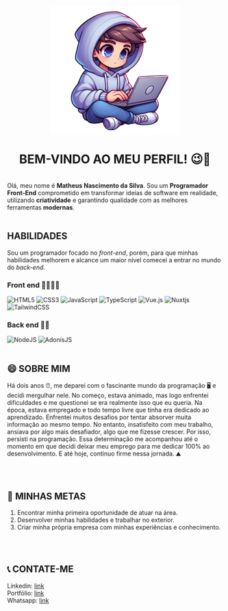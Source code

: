<p align="center">
   <img src="avatar.png" alt="Um avatar criado com IA sentando de perna cruzada mexendo no notbook" width="300" />
</p>
<h1 align="center">BEM-VINDO AO MEU PERFIL! 😉👋</h1>

<br/>
Olá, meu nome é <b>Matheus Nascimento da Silva</b>. Sou um <b>Programador Front-End</b> comprometido em transformar ideias de software em realidade, utilizando <b>criatividade</b> e garantindo qualidade com as melhores ferramentas <b>modernas</b>.
<br/>
<br/>

## HABILIDADES
Sou um programador focado no <i>front-end</i>, porém, para que minhas habilidades melhorem e alcance um maior nível comecei a entrar no mundo do <i>back-end</i>.

### Front end 🐱‍💻🐱‍💻
![HTML5](https://img.shields.io/badge/html5-%23E34F26.svg?style=for-the-badge&logo=html5&logoColor=white)
![CSS3](https://img.shields.io/badge/css3-%231572B6.svg?style=for-the-badge&logo=css3&logoColor=white)
![JavaScript](https://img.shields.io/badge/javascript-%23323330.svg?style=for-the-badge&logo=javascript&logoColor=%23F7DF1E)
![TypeScript](https://img.shields.io/badge/typescript-%23007ACC.svg?style=for-the-badge&logo=typescript&logoColor=white)
![Vue.js](https://img.shields.io/badge/vuejs-%2335495e.svg?style=for-the-badge&logo=vuedotjs&logoColor=%234FC08D)
![Nuxtjs](https://img.shields.io/badge/Nuxt-002E3B?style=for-the-badge&logo=nuxtdotjs&logoColor=#00DC82)
![TailwindCSS](https://img.shields.io/badge/tailwindcss-%2338B2AC.svg?style=for-the-badge&logo=tailwind-css&logoColor=white)

### Back end 🎲🎲
![NodeJS](https://img.shields.io/badge/node.js-6DA55F?style=for-the-badge&logo=node.js&logoColor=white)
![AdonisJS](https://img.shields.io/badge/adonisjs-%23220052.svg?style=for-the-badge&logo=adonisjs&logoColor=white)
<br/>
<br/>
## 😄 SOBRE MIM

<p>
   Há dois anos ⏰, me deparei com o fascinante mundo da programação 🖥️ e decidi mergulhar nele. No começo, estava animado, mas logo enfrentei dificuldades e me questionei se era realmente isso que eu queria. Na época, estava empregado e todo tempo livre que tinha era dedicado ao aprendizado. Enfrentei muitos desafios por tentar absorver muita informação ao mesmo tempo. No entanto, insatisfeito com meu trabalho, ansiava por algo mais desafiador, algo que me fizesse crescer. Por isso, persisti na programação. Essa determinação me acompanhou até o momento em que decidi deixar meu emprego para me dedicar 100% ao desenvolvimento. E até hoje, continuo firme nessa jornada. ⛰️
</p>
<br/>
<br/>

## 🎯 MINHAS METAS

1. Encontrar minha primeira oportunidade de atuar na área.
2. Desenvolver minhas habilidades e trabalhar no exterior.
3. Criar minha própria empresa com minhas experiências e conhecimento.

<br />
<br />

## 📞 CONTATE-ME

<div>Linkedin: <a href="https://www.linkedin.com/in/matheusnsilva">link</a></div>
<div>Portfólio: <a href="https://my-portfolio-alpha-ruby.vercel.app/">link</a></div>
<div>Whatsapp: <a href="https://api.whatsapp.com/send?phone=5511978384169&amp;text=Olá,%20como%20vai?!">link</a></div>
